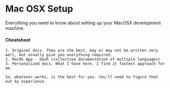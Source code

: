 # Mac OSX Setup

Everything you need to know about setting up your MacOSX development machine.

#### Cheatsheet

```
1. Original docs. They are the best, may or may not be written very well, but usually give you everything required.
2. MacOS App - Dash (collective documentation of multiple languages)
3. Personalized docs. What I have here. I find it fastest approach for me.

So, whatever works, is the best for you. You'll need to figure that out by experience.
```





